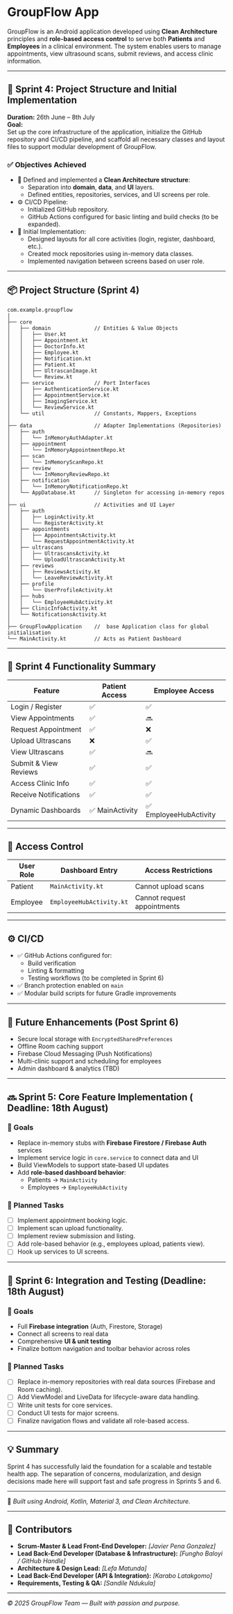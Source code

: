 # GroupFlow App

GroupFlow is an Android application developed using **Clean Architecture** principles and **role-based access control** to serve both **Patients** and **Employees** in a clinical environment. The system enables users to manage appointments, view ultrasound scans, submit reviews, and access clinic information.

---

## 🧭 Sprint 4: Project Structure and Initial Implementation
**Duration:** 26th June – 8th July  
**Goal:**  
Set up the core infrastructure of the application, initialize the GitHub repository and CI/CD pipeline, and scaffold all necessary classes and layout files to support modular development of GroupFlow.

### ✅ Objectives Achieved
- 📁 Defined and implemented a **Clean Architecture structure**:
    - Separation into **domain**, **data**, and **UI** layers.
    - Defined entities, repositories, services, and UI screens per role.
- ⚙️ CI/CD Pipeline:
    - Initialized GitHub repository.
    - GitHub Actions configured for basic linting and build checks (to be expanded).
- 🧱 Initial Implementation:
    - Designed layouts for all core activities (login, register, dashboard, etc.).
    - Created mock repositories using in-memory data classes.
    - Implemented navigation between screens based on user role.

---

## 📦 Project Structure (Sprint 4)

```plaintext
com.example.groupflow
│
├── core
│   ├── domain              // Entities & Value Objects
│   │   ├── User.kt
│   │   ├── Appointment.kt
│   │   ├── DoctorInfo.kt
│   │   ├── Employee.kt
│   │   ├── Notification.kt
│   │   ├── Patient.kt
│   │   ├── UltrascanImage.kt
│   │   └── Review.kt
│   ├── service             // Port Interfaces
│   │   ├── AuthenticationService.kt
│   │   ├── AppointmentService.kt
│   │   ├── ImagingService.kt
│   │   └── ReviewService.kt
│   └── util                // Constants, Mappers, Exceptions
│
├── data                    // Adapter Implementations (Repositories)
│   ├── auth
│   │   └── InMemoryAuthAdapter.kt
│   ├── appointment
│   │   └── InMemoryAppointmentRepo.kt
│   ├── scan
│   │   └── InMemoryScanRepo.kt
│   ├── review
│   │   └── InMemoryReviewRepo.kt
│   ├── notification
│   │   └── InMemoryNotificationRepo.kt
│   └── AppDatabase.kt      // Singleton for accessing in-memory repos
│
├── ui                      // Activities and UI Layer
│   ├── auth
│   │   ├── LoginActivity.kt
│   │   └── RegisterActivity.kt
│   ├── appointments
│   │   ├── AppointmentsActivity.kt
│   │   └── RequestAppointmentActivity.kt
│   ├── ultrascans
│   │   ├── UltrascansActivity.kt
│   │   └── UploadUltrascanActivity.kt
│   ├── reviews
│   │   ├── ReviewsActivity.kt
│   │   └── LeaveReviewActivity.kt
│   ├── profile
│   │   └── UserProfileActivity.kt
│   ├── hubs
│   │   └── EmployeeHubActivity.kt
│   ├── ClinicInfoActivity.kt
│   └── NotificationsActivity.kt
│
├── GroupFlowApplication    //  base Application class for global initialisation 
└── MainActivity.kt         // Acts as Patient Dashboard
```

---

## 🧪 Sprint 4 Functionality Summary

| Feature                    | Patient Access   | Employee Access        |
|----------------------------|------------------|------------------------|
| Login / Register           | ✅              | ✅                     |
| View Appointments          | ✅              | 🔜                     |
| Request Appointment        | ✅              | ❌                     |
| Upload Ultrascans          | ❌              | ✅                     |
| View Ultrascans            | ✅              | 🔜                     |
| Submit & View Reviews      | ✅              | ✅                     |
| Access Clinic Info         | ✅              | ✅                     |
| Receive Notifications      | ✅              | ✅                     |
| Dynamic Dashboards         | ✅ MainActivity | ✅ EmployeeHubActivity |

---

## 🔐 Access Control

| User Role   | Dashboard Entry          | Access Restrictions                      |
|-------------|--------------------------|------------------------------------------|
| Patient     | `MainActivity.kt`        | Cannot upload scans                      |
| Employee    | `EmployeeHubActivity.kt` | Cannot request appointments              |

---

## ⚙️ CI/CD

- ✅ GitHub Actions configured for:
  - Build verification
  - Linting & formatting
  - Testing workflows (to be completed in Sprint 6)
- ✅ Branch protection enabled on `main`
- ✅ Modular build scripts for future Gradle improvements

---

## 🚀 Future Enhancements (Post Sprint 6)

- Secure local storage with `EncryptedSharedPreferences`
- Offline Room caching support
- Firebase Cloud Messaging (Push Notifications)
- Multi-clinic support and scheduling for employees
- Admin dashboard & analytics (TBD)

---

## 🔜 Sprint 5: Core Feature Implementation ( Deadline: 18th August)

### 🔧 Goals
- Replace in-memory stubs with **Firebase Firestore / Firebase Auth** services
- Implement service logic in `core.service` to connect data and UI
- Build ViewModels to support state-based UI updates
- Add **role-based dashboard behavior**:
  - Patients → `MainActivity`
  - Employees → `EmployeeHubActivity`

### 🔨 Planned Tasks
- [ ] Implement appointment booking logic.
- [ ] Implement scan upload functionality.
- [ ] Implement review submission and listing.
- [ ] Add role-based behavior (e.g., employees upload, patients view).
- [ ] Hook up services to UI screens.

---

## 🧪 Sprint 6: Integration and Testing (Deadline: 18th August)

### 🎯 Goals
- Full **Firebase integration** (Auth, Firestore, Storage)
- Connect all screens to real data
- Comprehensive **UI & unit testing**
- Finalize bottom navigation and toolbar behavior across roles

### 🔨 Planned Tasks
- [ ] Replace in-memory repositories with real data sources (Firebase and Room caching).
- [ ] Add ViewModel and LiveData for lifecycle-aware data handling.
- [ ] Write unit tests for core services.
- [ ] Conduct UI tests for major screens.
- [ ] Finalize navigation flows and validate all role-based access.

---


## 💡 Summary

Sprint 4 has successfully laid the foundation for a scalable and testable health app. The separation of concerns, modularization, and design decisions made here will support fast and safe progress in Sprints 5 and 6.

---

🧱 *Built using Android, Kotlin, Material 3, and Clean Architecture.*

---

## 👥 Contributors

- **Scrum-Master & Lead Front-End Developer:** *[Javier Pena Gonzalez]*
- **Lead Back-End Developer (Database & Infrastructure):** *[Fungho Baloyi / GitHub Handle]*
- **Architecture & Design Lead:** *[Lefa Matunda]*
- **Lead Back-End Developer (API & Integration):** *[Karabo Latakgomo]*
- **Requirements, Testing & QA:** *[Sandile Ndukula]*

---

_© 2025 GroupFlow Team — Built with passion and purpose._
